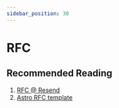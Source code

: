 ```yaml
---
sidebar_position: 30
---
```


# RFC

## Recommended Reading

1. [RFC @ Resend](https://resend.com/handbook/engineering/how-we-use-rfcs)
2. [Astro RFC template](https://github.com/withastro/roadmap/blob/server-islands/stage-3--rfc-template.md)